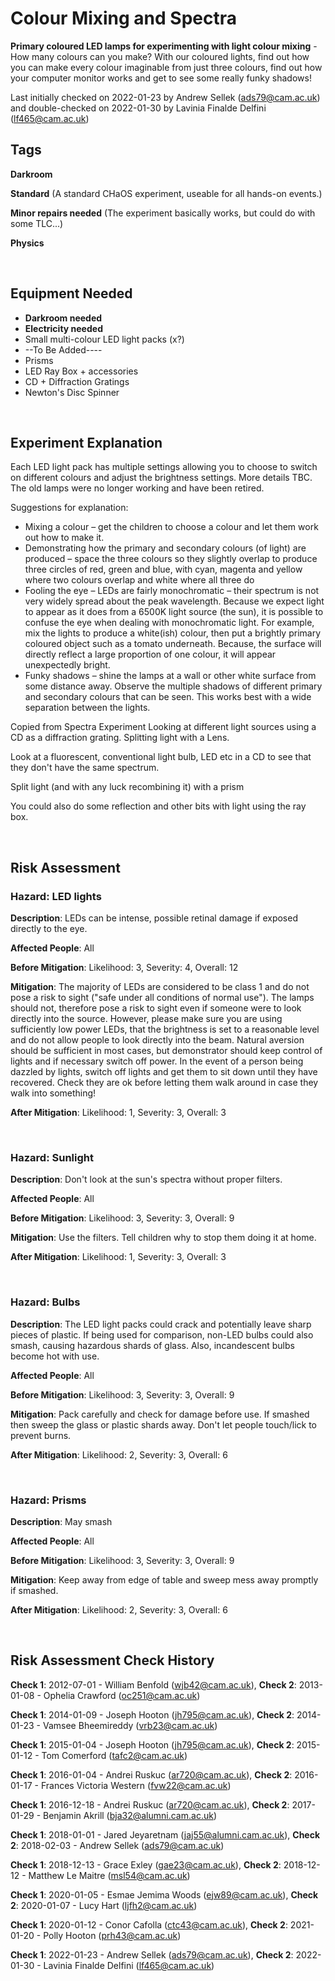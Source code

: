 # Colour Mixing and Spectra

**Primary coloured LED lamps for experimenting with light colour mixing** - How many colours can you make? With our coloured lights, find out how you can make every colour imaginable from just three colours, find out how your computer monitor works and get to see some really funky shadows!

Last initially checked on 2022-01-23 by Andrew Sellek (ads79@cam.ac.uk) and double-checked on 2022-01-30 by Lavinia Finalde Delfini (lf465@cam.ac.uk)

## Tags
<!--- Start Tags (DO NOT REMOVE THIS COMMENT) --->

**Darkroom**

**Standard** (A standard CHaOS experiment, useable for all hands-on events.)

**Minor repairs needed** (The experiment basically works, but could do with some TLC...)

**Physics**
<!--- End Tags (DO NOT REMOVE THIS COMMENT) --->

<br/>

## Equipment Needed 
- **Darkroom needed**
- **Electricity needed**
- Small multi-colour LED light packs (x?)
- --To Be Added----
- Prisms
- LED Ray Box + accessories
- CD + Diffraction Gratings
- Newton's Disc Spinner

<br/>

## Experiment Explanation 

Each LED light pack has multiple settings allowing you to choose to switch on different colours and adjust the brightness settings. More details TBC. The old lamps were no longer working and have been retired.

Suggestions for explanation:

- Mixing a colour – get the children to choose a colour and let them work out how to make it. 
- Demonstrating how the primary and secondary colours (of light) are produced – space the three colours so they slightly overlap to produce three circles of red, green and blue, with cyan, magenta and yellow where two colours overlap and white where all three do
- Fooling the eye – LEDs are fairly monochromatic – their spectrum is not very widely spread about the peak wavelength. Because we expect light to appear as it does from a 6500K light source (the sun), it is possible to confuse the eye when dealing with monochromatic light. For example, mix the lights to produce a white(ish) colour, then put a brightly primary coloured object such as a tomato underneath. Because, the surface will directly reflect a large proportion of one colour, it will appear unexpectedly bright.
- Funky shadows – shine the lamps at a wall or other white surface from some distance away. Observe the multiple shadows of different primary and secondary colours that can be seen. This works best with a wide separation between the lights.

Copied from Spectra Experiment
Looking at different light sources using a CD as a diffraction grating. Splitting light with a Lens.

Look at a fluorescent, conventional light bulb, LED etc in a CD to see that they don't have the same spectrum.

Split light (and with any luck recombining it) with a prism

You could also do some reflection and other bits with light using the ray box.


<br/>

## Risk Assessment

### **Hazard**: LED lights

**Description**: LEDs can be intense, possible retinal damage if exposed directly to the eye.

**Affected People**: All

**Before Mitigation**: Likelihood: 3, Severity: 4, Overall: 12

**Mitigation**: The majority of LEDs are considered to be class 1 and do not pose a risk to sight ("safe under all conditions of normal use"). The lamps should not, therefore pose a risk to sight even if someone were to look directly into the source. However, please make sure you are using sufficiently low power LEDs, that the brightness is set to a reasonable level and do not allow people to look directly into the beam. Natural aversion should be sufficient in most cases, but demonstrator should keep control of lights and if necessary switch off power.
In the event of a person being dazzled by lights, switch off lights and get them to sit down until they have recovered. Check they are ok before letting them walk around in case they walk into something!

**After Mitigation**: Likelihood: 1, Severity: 3, Overall: 3

<br/>

### **Hazard**: Sunlight

**Description**: Don't look at the sun's spectra without proper filters.

**Affected People**: All

**Before Mitigation**: Likelihood: 3, Severity: 3, Overall: 9

**Mitigation**: Use the filters. Tell children why to stop them doing it at home.

**After Mitigation**: Likelihood: 1, Severity: 3, Overall: 3

<br/>

### **Hazard**: Bulbs

**Description**: The LED light packs could crack and potentially leave sharp pieces of plastic.
If being used for comparison, non-LED bulbs could also smash, causing hazardous shards of glass. Also, incandescent bulbs become hot with use.

**Affected People**: All

**Before Mitigation**: Likelihood: 3, Severity: 3, Overall: 9

**Mitigation**: Pack carefully and check for damage before use. If smashed then sweep the glass or plastic shards away. Don't let people touch/lick to prevent burns.

**After Mitigation**: Likelihood: 2, Severity: 3, Overall: 6

<br/>

### **Hazard**: Prisms

**Description**: May smash

**Affected People**: All

**Before Mitigation**: Likelihood: 3, Severity: 3, Overall: 9

**Mitigation**: Keep away from edge of table and sweep mess away promptly if smashed.

**After Mitigation**: Likelihood: 2, Severity: 3, Overall: 6

<br/>

## Risk Assessment Check History 

**Check 1**: 2012-07-01 - William Benfold (wjb42@cam.ac.uk), **Check 2**: 2013-01-08 - Ophelia Crawford (oc251@cam.ac.uk)

**Check 1**: 2014-01-09 - Joseph Hooton (jh795@cam.ac.uk), **Check 2**: 2014-01-23 - Vamsee Bheemireddy (vrb23@cam.ac.uk)

**Check 1**: 2015-01-04 - Joseph Hooton (jh795@cam.ac.uk), **Check 2**: 2015-01-12 - Tom Comerford (tafc2@cam.ac.uk)

**Check 1**: 2016-01-04 - Andrei Ruskuc (ar720@cam.ac.uk), **Check 2**: 2016-01-17 - Frances Victoria Western (fvw22@cam.ac.uk)

**Check 1**: 2016-12-18 - Andrei Ruskuc (ar720@cam.ac.uk), **Check 2**: 2017-01-29 - Benjamin Akrill (bja32@alumni.cam.ac.uk)

**Check 1**: 2018-01-01 - Jared Jeyaretnam (jaj55@alumni.cam.ac.uk), **Check 2**: 2018-02-03 - Andrew Sellek (ads79@cam.ac.uk)

**Check 1**: 2018-12-13 - Grace Exley (gae23@cam.ac.uk), **Check 2**: 2018-12-12 - Matthew Le Maitre (msl54@cam.ac.uk)

**Check 1**: 2020-01-05 - Esmae Jemima Woods (ejw89@cam.ac.uk), **Check 2**: 2020-01-07 - Lucy Hart (ljfh2@cam.ac.uk)

**Check 1**: 2020-01-12 - Conor Cafolla (ctc43@cam.ac.uk), **Check 2**: 2021-01-20 - Polly Hooton (prh43@cam.ac.uk)

**Check 1**: 2022-01-23 - Andrew Sellek (ads79@cam.ac.uk), **Check 2**: 2022-01-30 - Lavinia Finalde Delfini (lf465@cam.ac.uk)